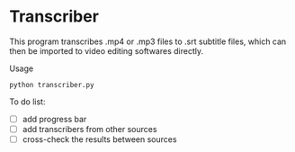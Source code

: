 # Transcriber

This program transcribes .mp4 or .mp3 files to .srt subtitle files, which can then be imported to video editing softwares directly. 


Usage
```
python transcriber.py
```


To do list:
- [ ] add progress bar
- [ ] add transcribers from other sources
- [ ] cross-check the results between sources
